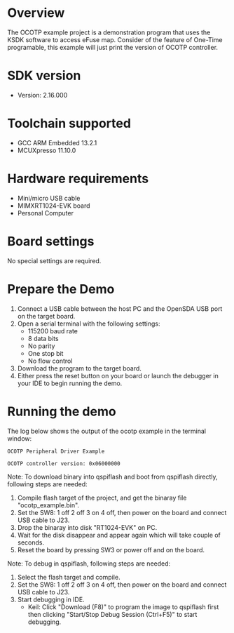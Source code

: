 Overview
========

The OCOTP example project is a demonstration program that uses the KSDK software to access eFuse map.
Consider of the feature of One-Time programable, this example will just print the version of OCOTP controller.

SDK version
===========
- Version: 2.16.000

Toolchain supported
===================
- GCC ARM Embedded  13.2.1
- MCUXpresso  11.10.0

Hardware requirements
=====================
- Mini/micro USB cable
- MIMXRT1024-EVK board
- Personal Computer

Board settings
==============
No special settings are required.

Prepare the Demo
================
1.  Connect a USB cable between the host PC and the OpenSDA USB port on the target board. 
2.  Open a serial terminal with the following settings:
    - 115200 baud rate
    - 8 data bits
    - No parity
    - One stop bit
    - No flow control
3.  Download the program to the target board.
4.  Either press the reset button on your board or launch the debugger in your IDE to begin running the demo.

Running the demo
================
The log below shows the output of the ocotp example in the terminal window:
~~~~~~~~~~~~~~~~~~~~~~~~~~~~~~~~~~~
OCOTP Peripheral Driver Example

OCOTP controller version: 0x06000000

~~~~~~~~~~~~~~~~~~~~~~~~~~~~~~~~~~~

Note:
To download binary into qspiflash and boot from qspiflash directly, following steps are needed:
1. Compile flash target of the project, and get the binaray file "ocotp_example.bin".
2. Set the SW8: 1 off 2 off 3 on 4 off, then power on the board and connect USB cable to J23.
3. Drop the binaray into disk "RT1024-EVK" on PC.
4. Wait for the disk disappear and appear again which will take couple of seconds.
5. Reset the board by pressing SW3 or power off and on the board. 

Note:
To debug in qspiflash, following steps are needed:
1. Select the flash target and compile.
2. Set the SW8: 1 off 2 off 3 on 4 off, then power on the board and connect USB cable to J23.
3. Start debugging in IDE.
   - Keil: Click "Download (F8)" to program the image to qspiflash first then clicking "Start/Stop Debug Session (Ctrl+F5)" to start debugging.
